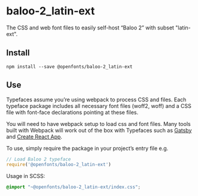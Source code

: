 
# baloo-2_latin-ext

The CSS and web font files to easily self-host “Baloo 2” with subset "latin-ext".

## Install

`npm install --save @openfonts/baloo-2_latin-ext`

## Use

Typefaces assume you’re using webpack to process CSS and files. Each typeface
package includes all necessary font files (woff2, woff) and a CSS file with
font-face declarations pointing at these files.

You will need to have webpack setup to load css and font files. Many tools built
with Webpack will work out of the box with Typefaces such as [Gatsby](https://github.com/gatsbyjs/gatsby)
and [Create React App](https://github.com/facebookincubator/create-react-app).

To use, simply require the package in your project’s entry file e.g.

```javascript
// Load Baloo 2 typeface
require('@openfonts/baloo-2_latin-ext')
```

Usage in SCSS:
```scss
@import "~@openfonts/baloo-2_latin-ext/index.css";
```
